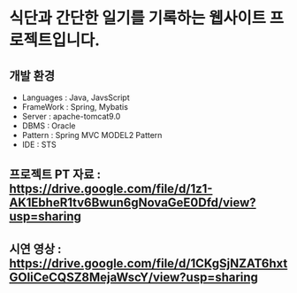 # 식단과 간단한 일기를 기록하는 웹사이트 프로젝트입니다.

## 개발 환경
 - Languages : Java, JavsScript
 - FrameWork : Spring, Mybatis
 - Server : apache-tomcat9.0
 - DBMS : Oracle
 - Pattern	: Spring MVC MODEL2 Pattern
 - IDE : STS


## 프로젝트 PT 자료 : https://drive.google.com/file/d/1z1-AK1EbheR1tv6Bwun6gNovaGeE0Dfd/view?usp=sharing

## 시연 영상 : https://drive.google.com/file/d/1CKgSjNZAT6hxtGOIiCeCQSZ8MejaWscY/view?usp=sharing
